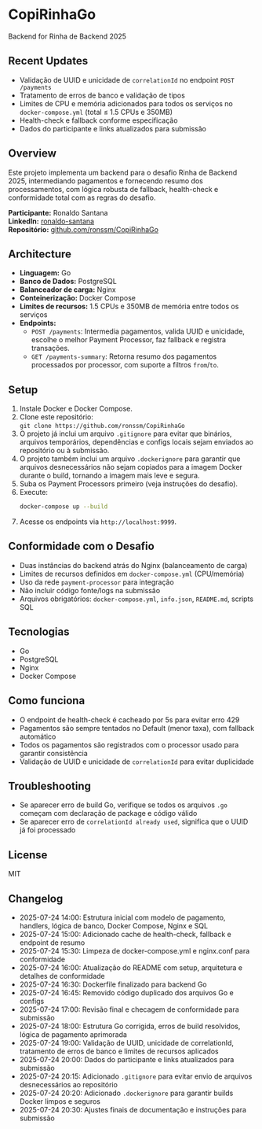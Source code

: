 # CopiRinhaGo

Backend for Rinha de Backend 2025

## Recent Updates

- Validação de UUID e unicidade de `correlationId` no endpoint `POST /payments`
- Tratamento de erros de banco e validação de tipos
- Limites de CPU e memória adicionados para todos os serviços no `docker-compose.yml` (total ≤ 1.5 CPUs e 350MB)
- Health-check e fallback conforme especificação
- Dados do participante e links atualizados para submissão

## Overview

Este projeto implementa um backend para o desafio Rinha de Backend 2025, intermediando pagamentos e fornecendo resumo dos processamentos, com lógica robusta de fallback, health-check e conformidade total com as regras do desafio.

**Participante:** Ronaldo Santana  
**LinkedIn:** [ronaldo-santana](https://www.linkedin.com/in/ronaldo-santana/)  
**Repositório:** [github.com/ronssm/CopiRinhaGo](https://github.com/ronssm/CopiRinhaGo)

## Architecture

- **Linguagem:** Go
- **Banco de Dados:** PostgreSQL
- **Balanceador de carga:** Nginx
- **Conteinerização:** Docker Compose
- **Limites de recursos:** 1.5 CPUs e 350MB de memória entre todos os serviços
- **Endpoints:**
  - `POST /payments`: Intermedia pagamentos, valida UUID e unicidade, escolhe o melhor Payment Processor, faz fallback e registra transações.
  - `GET /payments-summary`: Retorna resumo dos pagamentos processados por processor, com suporte a filtros `from`/`to`.

## Setup

1. Instale Docker e Docker Compose.
2. Clone este repositório:  
   `git clone https://github.com/ronssm/CopiRinhaGo`
3. O projeto já inclui um arquivo `.gitignore` para evitar que binários, arquivos temporários, dependências e configs locais sejam enviados ao repositório ou à submissão.
4. O projeto também inclui um arquivo `.dockerignore` para garantir que arquivos desnecessários não sejam copiados para a imagem Docker durante o build, tornando a imagem mais leve e segura.
5. Suba os Payment Processors primeiro (veja instruções do desafio).
6. Execute:
   ```sh
   docker-compose up --build
   ```
7. Acesse os endpoints via `http://localhost:9999`.

## Conformidade com o Desafio

- Duas instâncias do backend atrás do Nginx (balanceamento de carga)
- Limites de recursos definidos em `docker-compose.yml` (CPU/memória)
- Uso da rede `payment-processor` para integração
- Não incluir código fonte/logs na submissão
- Arquivos obrigatórios: `docker-compose.yml`, `info.json`, `README.md`, scripts SQL

## Tecnologias

- Go
- PostgreSQL
- Nginx
- Docker Compose

## Como funciona

- O endpoint de health-check é cacheado por 5s para evitar erro 429
- Pagamentos são sempre tentados no Default (menor taxa), com fallback automático
- Todos os pagamentos são registrados com o processor usado para garantir consistência
- Validação de UUID e unicidade de `correlationId` para evitar duplicidade

## Troubleshooting

- Se aparecer erro de build Go, verifique se todos os arquivos `.go` começam com declaração de package e código válido
- Se aparecer erro de `correlationId already used`, significa que o UUID já foi processado

## License

MIT

## Changelog

- 2025-07-24 14:00: Estrutura inicial com modelo de pagamento, handlers, lógica de banco, Docker Compose, Nginx e SQL
- 2025-07-24 15:00: Adicionado cache de health-check, fallback e endpoint de resumo
- 2025-07-24 15:30: Limpeza de docker-compose.yml e nginx.conf para conformidade
- 2025-07-24 16:00: Atualização do README com setup, arquitetura e detalhes de conformidade
- 2025-07-24 16:30: Dockerfile finalizado para backend Go
- 2025-07-24 16:45: Removido código duplicado dos arquivos Go e configs
- 2025-07-24 17:00: Revisão final e checagem de conformidade para submissão
- 2025-07-24 18:00: Estrutura Go corrigida, erros de build resolvidos, lógica de pagamento aprimorada
- 2025-07-24 19:00: Validação de UUID, unicidade de correlationId, tratamento de erros de banco e limites de recursos aplicados
- 2025-07-24 20:00: Dados do participante e links atualizados para submissão
- 2025-07-24 20:15: Adicionado `.gitignore` para evitar envio de arquivos desnecessários ao repositório
- 2025-07-24 20:20: Adicionado `.dockerignore` para garantir builds Docker limpos e seguros
- 2025-07-24 20:30: Ajustes finais de documentação e instruções para submissão
